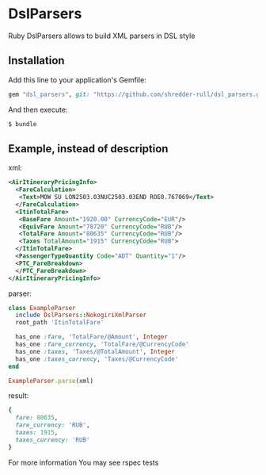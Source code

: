 # DslParsers

Ruby DslParsers allows to build XML parsers in DSL style

## Installation

Add this line to your application's Gemfile:

``` ruby
gem "dsl_parsers", git: "https://github.com/shredder-rull/dsl_parsers.git"
```

And then execute:

``` ruby
$ bundle
```

## Example, instead of description

xml:
``` xml
<AirItineraryPricingInfo>
  <FareCalculation>
   <Text>MOW SU LON2503.03NUC2503.03END ROE0.767069</Text>
  </FareCalculation>
  <ItinTotalFare>
   <BaseFare Amount="1920.00" CurrencyCode="EUR"/>
   <EquivFare Amount="78720" CurrencyCode="RUB"/>
   <TotalFare Amount="80635" CurrencyCode="RUB"/>
   <Taxes TotalAmount="1915" CurrencyCode="RUB">
  </ItinTotalFare>
  <PassengerTypeQuantity Code="ADT" Quantity="1"/>
  <PTC_FareBreakdown>
  </PTC_FareBreakdown>
</AirItineraryPricingInfo>
```

parser:
``` ruby
class ExampleParser
  include DslParsers::NokogiriXmlParser
  root_path 'ItinTotalFare'

  has_one :fare, 'TotalFare/@Amount', Integer
  has_one :fare_currency, 'TotalFare/@CurrencyCode'
  has_one :taxes, 'Taxes/@TotalAmount', Integer
  has_one :taxes_currency, 'Taxes/@CurrencyCode'
end

ExampleParser.parse(xml)
```

result:
``` ruby
{
  fare: 80635,
  fare_currency: 'RUB',
  taxes: 1915,
  taxes_currency: 'RUB'
}
```

For more information You may see rspec tests
